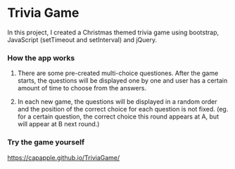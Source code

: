 # Trivia Game

In this project, I created a Christmas themed trivia game using bootstrap, JavaScript (setTimeout and setInterval) and jQuery. 


### How the app works

1. There are some pre-created multi-choice questiones. After the game starts, the questions will be displayed one by one and user has a certain amount of time to choose from the answers.

2. In each new game, the questions will be displayed in a random order and the position of the correct choice for each question is not fixed. (eg. for a certain question, the correct choice this round appears at A, but will appear at B next round.) 


### Try the game yourself

https://capapple.github.io/TriviaGame/
